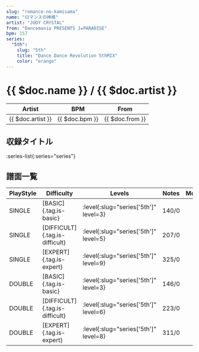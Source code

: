 ```yaml
---
slug: "romance-no-kamisama"
name: "ロマンスの神様"
artist: "JUDY CRYSTAL"
from: "Dancemania PRESENTS J★PARADISE"
bpm: 157
series:
  "5th":
    slug: "5th"
    title: "Dance Dance Revolution 5thMIX"
    color: "orange"
---
```


# {{ $doc.name }} / {{ $doc.artist }}

|Artist|BPM|From|
|------|---|----|
|{{ $doc.artist }}|{{ $doc.bpm }}|{{ $doc.from }}|

## 収録タイトル

:series-list{:series="series"}

## 譜面一覧

|PlayStyle|Difficulty|Levels|Notes|Movie|
|---------|----------|------|-----|-----|
|SINGLE|[BASIC]{.tag.is-basic}|:level{:slug="series['5th']" level=3}|140/0||
|SINGLE|[DIFFICULT]{.tag.is-difficult}|:level{:slug="series['5th']" level=5}|207/0||
|SINGLE|[EXPERT]{.tag.is-expert}|:level{:slug="series['5th']" level=9}|325/0||
|DOUBLE|[BASIC]{.tag.is-basic}|:level{:slug="series['5th']" level=3}|146/0||
|DOUBLE|[DIFFICULT]{.tag.is-difficult}|:level{:slug="series['5th']" level=6}|223/0||
|DOUBLE|[EXPERT]{.tag.is-expert}|:level{:slug="series['5th']" level=8}|311/0||
